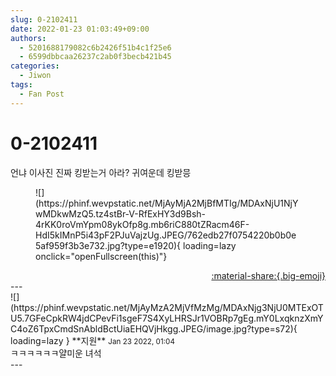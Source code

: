 ```yaml
---
slug: 0-2102411
date: 2022-01-23 01:03:49+09:00
authors:
  - 5201688179082c6b2426f51b4c1f25e6
  - 6599dbbcaa26237c2ab0f3becb421b45
categories:
  - Jiwon
tags:
  - Fan Post
---
```


# 0-2102411

<div class="post-container" markdown="1">
<div class="content-container md-sidebar__scrollwrap" markdown="1">

언냐 이사진 진짜 킹받는거 아라? 귀여운데 킹받믕
<figure markdown="1">
![](https://phinf.wevpstatic.net/MjAyMjA2MjBfMTIg/MDAxNjU1NjYwMDkwMzQ5.tz4stBr-V-RfExHY3d9Bsh-4rKK0roVmYpm08ykOfp8g.mb6riC880tZRacm46F-HdI5kIMnP5i43pF2PJuVajzUg.JPEG/762edb27f0754220b0b0e5af959f3b3e732.jpg?type=e1920){ loading=lazy onclick="openFullscreen(this)"}
</figure>


</div>
</div>

<div style="text-align: right;" markdown="1">
<a href="https://weverse.io/fromis9/fanpost/0-2102411" style="text-align: right;">:material-share:{.big-emoji}</a>
</div>
---

<div class="comments-container md-sidebar__scrollwrap" markdown="1">
<div class="comment" markdown="1">
<div class='id-container' markdown="1">
![](https://phinf.wevpstatic.net/MjAyMzA2MjVfMzMg/MDAxNjg3NjU0MTExOTU5.7GFeCpkRW4jdCPevFi1sgeF7S4XyLHRSJr1VOBRp7gEg.mY0LxqknzXmYC4oZ6TpxCmdSnAbldBctUiaEHQVjHkgg.JPEG/image.jpg?type=s72){ loading=lazy }
**<span class="artist">지원</span>** <small>Jan 23 2022, 01:04</small><br>
</div>
<div class='comment-body' markdown="1">
ㅋㅋㅋㅋㅋㅋ얄미운 녀석
</div>
</div>
</div>
---
